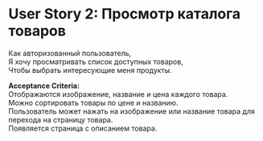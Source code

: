 # User Story 2: Просмотр каталога товаров  
Как авторизованный пользователь,  
Я хочу просматривать список доступных товаров,  
Чтобы выбрать интересующие меня продукты.  

**Acceptance Criteria:**  
Отображаются изображение, название и цена каждого товара.  
Можно сортировать товары по цене и названию.  
Пользователь может нажать на изображение или название товара для перехода на страницу товара.  
Появляется страница с описанием товара.  
